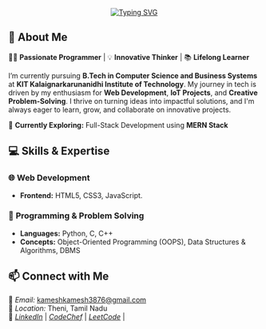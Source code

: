 <p align ="center">
  <a href="https://git.io/typing-svg"><img src="https://readme-typing-svg.herokuapp.com?font=Berkshire+Swash&weight=500&size=30&pause=1000&color=F71907&width=700&lines=%F0%9F%91%8B+Hey%2C+I'm+Kamesh%F0%9F%91%A8%E2%80%8D%F0%9F%8E%93.+You+are+Welcome%F0%9F%A4%9D" alt="Typing SVG" /></a>
</p>
 

## 🌟 About Me  
👨‍💻 **Passionate Programmer** | 💡 **Innovative Thinker** | 📚 **Lifelong Learner**  

I’m currently pursuing **B.Tech in Computer Science and Business Systems** at **KIT Kalaignarkarunanidhi Institute of Technology**. My journey in tech is driven by my enthusiasm for **Web Development**, **IoT Projects**, and **Creative Problem-Solving**. I thrive on turning ideas into impactful solutions, and I'm always eager to learn, grow, and collaborate on innovative projects.  

🌱 **Currently Exploring:** Full-Stack Development using **MERN Stack** 
  

## 💻 Skills & Expertise  

### 🌐 **Web Development**  
- **Frontend:** HTML5, CSS3, JavaScript. 
   

### 🤖 **Programming & Problem Solving**  
- **Languages:** Python, C, C++  
- **Concepts:** Object-Oriented Programming (OOPS), Data Structures & Algorithms, DBMS

## 📫 Connect with Me  
📧 *Email:* [kameshkamesh3876@gmail.com](mailto:kameshkamesh3876@gmail.com)  
📍 *Location:* Theni, Tamil Nadu  
🔗 *[LinkedIn](https://www.linkedin.com/in/kamesh-p-8049082b3/)* | *[CodeChef](https://www.codechef.com/users/kamesh08)* | *[LeetCode](https://leetcode.com/u/kameshkamesh3876/)* |
